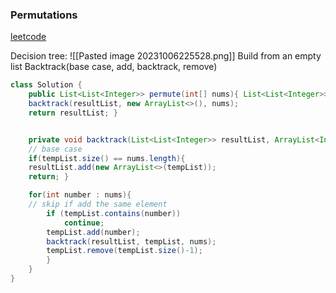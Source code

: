 ### Permutations
[leetcode](https://leetcode.com/problems/permutations/)

Decision tree:
![[Pasted image 20231006225528.png]]
Build from an empty list
Backtrack(base case, add, backtrack, remove)
```java
class Solution { 
	public List<List<Integer>> permute(int[] nums){ List<List<Integer>> resultList = new ArrayList<>(); 
	backtrack(resultList, new ArrayList<>(), nums); 
	return resultList; } 


	private void backtrack(List<List<Integer>> resultList, ArrayList<Integer> tempList, int[] nums){ 
	// base case
	if(tempList.size() == nums.length){
	resultList.add(new ArrayList<>(tempList));
	return; }  

	for(int number : nums){ 
	// skip if add the same element
		if (tempList.contains(number)) 
			continue; 
		tempList.add(number); 
		backtrack(resultList, tempList, nums);
		tempList.remove(tempList.size()-1); 
		} 
	} 
}
```
